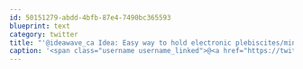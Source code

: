 ```yaml
---
id: 50151279-abdd-4bfb-87e4-7490bc365593
blueprint: text
category: twitter
title: "'@ideawave_ca Idea: Easy way to hold electronic plebiscites/mini-elections."
caption: '<span class="username username_linked">@<a href="https://twitter.com/ideawave_ca" title="Idea Wave">ideawave_ca</a></span> Idea: Easy way to hold electronic plebiscites/mini-elections.'
---
```

